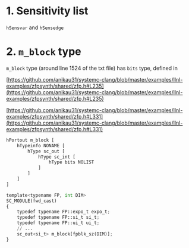 # 1. Sensitivity list
`hSensvar` and `hSensedge`

# 2. `m_block` type

`m_block` type (around line 1524 of the txt file) has `bits` type, defined in

[https://github.com/anikau31/systemc-clang/blob/master/examples/llnl-examples/zfpsynth/shared/zfp.h#L235](https://github.com/anikau31/systemc-clang/blob/master/examples/llnl-examples/zfpsynth/shared/zfp.h#L235)

[https://github.com/anikau31/systemc-clang/blob/master/examples/llnl-examples/zfpsynth/shared/zfp.h#L331](https://github.com/anikau31/systemc-clang/blob/master/examples/llnl-examples/zfpsynth/shared/zfp.h#L331)

```python
hPortout m_block [
	hTypeinfo NONAME [
		hType sc_out [
			hType sc_int [
				hType bits NOLIST
			]
		]
	]
]

template<typename FP, int DIM>
SC_MODULE(fwd_cast)
{
	typedef typename FP::expo_t expo_t;
	typedef typename FP::si_t si_t;
	typedef typename FP::ui_t ui_t;
	// ...
	sc_out<si_t> m_block[fpblk_sz(DIM)];
}
```
